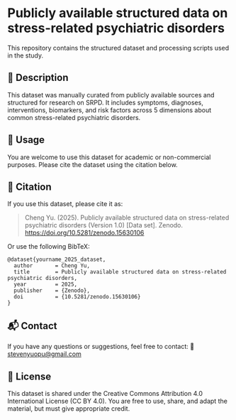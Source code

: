 # Publicly available structured data on stress-related psychiatric disorders

This repository contains the structured dataset and processing scripts used in the study.


## 📄 Description

This dataset was manually curated from publicly available sources and structured for research on SRPD. It includes symptoms, diagnoses, interventions, biomarkers, and risk factors across 5 dimensions about common stress-related psychiatric disorders.

## 🔁 Usage

You are welcome to use this dataset for academic or non-commercial purposes. Please cite the dataset using the citation below.

## 📌 Citation

If you use this dataset, please cite it as:

> Cheng Yu. (2025). Publicly available structured data on stress-related psychiatric disorders (Version 1.0) [Data set]. Zenodo. https://doi.org/10.5281/zenodo.15630106

Or use the following BibTeX:

```
@dataset{yourname_2025_dataset,
  author       = Cheng Yu,
  title        = Publicly available structured data on stress-related psychiatric disorders,
  year         = 2025,
  publisher    = {Zenodo},
  doi          = {10.5281/zenodo.15630106}
}
```

## 📬 Contact
If you have any questions or suggestions, feel free to contact:
📧 stevenyuopu@gmail.com

## 📝 License
This dataset is shared under the Creative Commons Attribution 4.0 International License (CC BY 4.0). You are free to use, share, and adapt the material, but must give appropriate credit.
